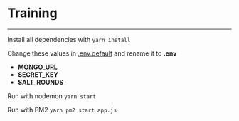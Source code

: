 # Training

---

Install all dependencies with `yarn install`

Change these values in [.env.default](./.env.default) and rename it to **.env**

- **MONGO_URL**
- **SECRET_KEY**
- **SALT_ROUNDS**

Run with nodemon `yarn start`

Run with PM2 `yarn pm2 start app.js`
